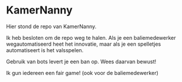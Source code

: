 # KamerNanny
Hier stond de repo van KamerNanny.

Ik heb besloten om de repo weg te halen. 
Als je een baliemedewerker wegautomatiseerd heet het innovatie, maar als je een spelletjes automatiseert is het valsspelen.

Gebruik van bots levert je een ban op. Wees daarvan bewust!

Ik gun iedereen een fair game! (ook voor de baliemedewerker)
